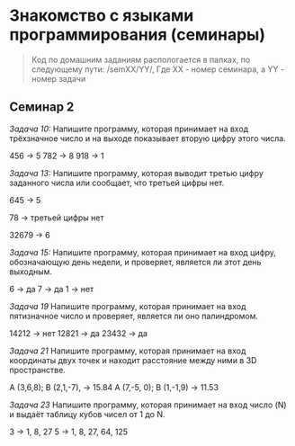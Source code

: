 # Знакомство с языками программирования (семинары)

>Код по домашним заданиям распологается в папках, по следующему пути: /semXX/YY/, 
Где XX - номер семинара, а YY - номер задачи

## Семинар 2
_Задача 10:_ Напишите программу, которая принимает на вход трёхзначное число и на выходе показывает вторую цифру этого числа.

456 -> 5
782 -> 8
918 -> 1

_Задача 13:_ Напишите программу, которая выводит третью цифру заданного числа или сообщает, что третьей цифры нет.

645 -> 5

78 -> третьей цифры нет

32679 -> 6

_Задача 15:_ Напишите программу, которая принимает на вход цифру, обозначающую день недели, и проверяет, является ли этот день выходным.

6 -> да
7 -> да
1 -> нет

_Задача 19_
Напишите программу, которая принимает на вход пятизначное число и проверяет, является ли оно палиндромом.

14212 -> нет
12821 -> да
23432 -> да

_Задача 21_
Напишите программу, которая принимает на вход координаты двух точек и находит расстояние между ними в 3D пространстве.

A (3,6,8); B (2,1,-7), -> 15.84
A (7,-5, 0); B (1,-1,9) -> 11.53

_Задача 23_
Напишите программу, которая принимает на вход число (N) и выдаёт таблицу кубов чисел от 1 до N.

3 -> 1, 8, 27
5 -> 1, 8, 27, 64, 125